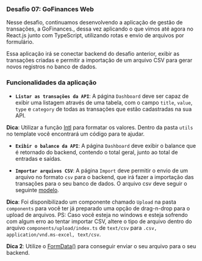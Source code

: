 <h3>
  Desafio 07: GoFinances Web
</h3>

Nesse desafio, continuamos desenvolvendo a aplicação de gestão de transações, a GoFinances., dessa vez aplicando o que vimos até agora no React.js junto com TypeScript, utilizando rotas e envio de arquivos por formulário.

Essa aplicação irá se conectar backend do desafio anterior, exibir as transações criadas e permitir a importação de um arquivo CSV para gerar novos registros no banco de dados.


### Funcionalidades da aplicação

- **`Listar as transações da API`**: A página `Dashboard` deve ser capaz de exibir uma listagem através de uma tabela, com o campo `title`, `value`, `type` e `category` de todas as transações que estão cadastradas na sua API.

**Dica**: Utilizar a função [Intl](https://developer.mozilla.org/pt-BR/docs/Web/JavaScript/Reference/Global_Objects/NumberFormat) para formatar os valores. Dentro da pasta `utils` no template você encontrará um código para te ajudar.

- **`Exibir o balance da API`**: A página `Dashboard` deve exibir o balance que é retornado do backend, contendo o total geral, junto ao total de entradas e saídas.

- **`Importar arquivos CSV`**: A página `Import` deve permitir o envio de um arquivo no formato `csv` para o backend, que irá fazer a importação das transações para o seu banco de dados. O arquivo csv deve seguir o seguinte [modelo](https://github.com/Rocketseat/bootcamp-gostack-desafios/blob/master/desafio-database-upload/assets/file.csv).

**Dica**: Foi disponibilizado um componente chamado `Upload` na pasta `components` para você ter já preparado uma opção de drag-n-drop para o upload de arquivos. PS: Caso você esteja no windows e esteja sofrendo com algum erro ao tentar importar CSV, altere o tipo de arquivo dentro do arquivo `components/upload/index.ts` de `text/csv` para `.csv, application/vnd.ms-excel, text/csv`.

**Dica 2**: Utilize o [FormData()](https://developer.mozilla.org/pt-BR/docs/Web/API/FormData/FormData) para conseguir enviar o seu arquivo para o seu backend.

